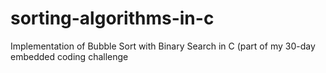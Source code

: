 # sorting-algorithms-in-c
Implementation of Bubble Sort with Binary Search in C (part of my 30-day embedded coding challenge
